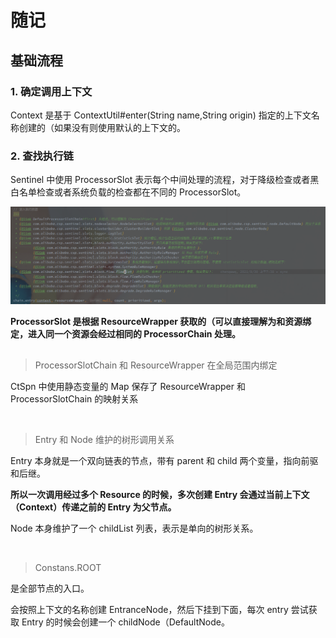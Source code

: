 # 随记

## 基础流程



### 1. 确定调用上下文

Context 是基于 ContextUtil#enter(String name,String origin) 指定的上下文名称创建的（如果没有则使用默认的上下文的。



### 2. 查找执行链

Sentinel 中使用 ProcessorSlot 表示每个中间处理的流程，对于降级检查或者黑白名单检查或者系统负载的检查都在不同的 ProcessorSlot。

![image-20211028150648106](assets/image-20211028150648106.png)

**ProcessorSlot 是根据 ResourceWrapper 获取的（可以直接理解为和资源绑定，进入同一个资源会经过相同的 ProcessorChain 处理。**













## 





>  ProcessorSlotChain 和 ResourceWrapper 在全局范围内绑定

CtSpn 中使用静态变量的 Map 保存了 ResourceWrapper 和 ProcessorSlotChain 的映射关系



<br>

> Entry 和 Node 维护的树形调用关系

Entry 本身就是一个双向链表的节点，带有 parent 和 child 两个变量，指向前驱和后继。

**所以一次调用经过多个 Resource 的时候，多次创建 Entry 会通过当前上下文（Context）传递之前的 Entry 为父节点。**

Node 本身维护了一个 childList 列表，表示是单向的树形关系。



<br>

> Constans.ROOT 

是全部节点的入口。

会按照上下文的名称创建 EntranceNode，然后下挂到下面，每次 entry 尝试获取 Entry 的时候会创建一个 childNode（DefaultNode。





 